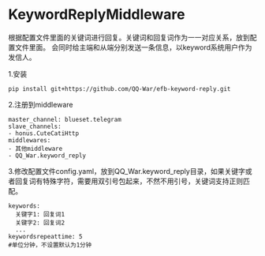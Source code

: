 # KeywordReplyMiddleware
根据配置文件里面的关键词进行回复。关键词和回复词作为一一对应关系，放到配置文件里面。
会同时给主端和从端分别发送一条信息，以keyword系统用户作为发信人。

1.安装

```pip install git+https://github.com/QQ-War/efb-keyword-reply.git```

2.注册到middleware

```
master_channel: blueset.telegram
slave_channels:
- honus.CuteCatiHttp
middlewares:
- 其他middleware
- QQ_War.keyword_reply
```

3.修改配置文件config.yaml，放到QQ_War.keyword_reply目录，如果关键字或者回复词有特殊字符，需要用双引号包起来，不然不用引号，关键词支持正则匹配。

```
keywords:
  关键字1: 回复词1
  关键字2: 回复词2
  ...
keywordsrepeattime: 5
#单位分钟，不设置默认为1分钟
```
